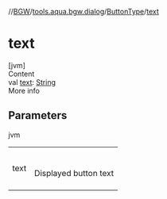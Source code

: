 //[BGW](../../../index.md)/[tools.aqua.bgw.dialog](../index.md)/[ButtonType](index.md)/[text](text.md)



# text  
[jvm]  
Content  
val [text](text.md): [String](https://kotlinlang.org/api/latest/jvm/stdlib/kotlin/-string/index.html)  
More info  


## Parameters  
  
jvm  
  
| | |
|---|---|
| <a name="tools.aqua.bgw.dialog/ButtonType/text/#/PointingToDeclaration/"></a>text| <a name="tools.aqua.bgw.dialog/ButtonType/text/#/PointingToDeclaration/"></a><br><br>Displayed button text<br><br>|
  
  



